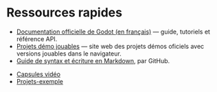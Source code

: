 # Ressources rapides

- [Documentation officielle de Godot (en français)](https://docs.godotengine.org/fr/4.x/index.html) — guide, tutoriels et référence API.
- [Projets démo jouables](https://tim-montmorency.com/godot-doc/#/godot-demo-projects/)  —  site web des projets démos oficiels avec versions jouables dans le navigateur.
- [Guide de syntax et écriture en Markdown](https://docs.github.com/fr/get-started/writing-on-github/getting-started-with-writing-and-formatting-on-github/basic-writing-and-formatting-syntax), par GitHub.
<!-- start-replace-subnav -->
* [Capsules vidéo](/04-ressources-rapides/01-capsules-video/)
* [Projets-exemple](/04-ressources-rapides/02-projets-exemple/)
<!-- end-replace-subnav -->
